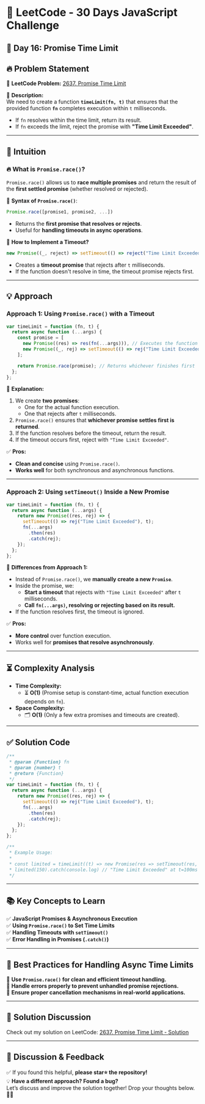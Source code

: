 # 🚀 LeetCode - 30 Days JavaScript Challenge

## 📅 Day 16: Promise Time Limit

## 🔥 Problem Statement

🔗 **LeetCode Problem:** [2637. Promise Time Limit](https://leetcode.com/problems/promise-time-limit/description)

📌 **Description:**  
We need to create a function **`timeLimit(fn, t)`** that ensures that the provided function **`fn`** completes execution within `t` milliseconds.

- If `fn` resolves within the time limit, return its result.
- If `fn` exceeds the limit, reject the promise with **"Time Limit Exceeded"**.

---

## 🧠 Intuition

### 🔥 What is `Promise.race()`?

`Promise.race()` allows us to **race multiple promises** and return the result of the **first settled promise** (whether resolved or rejected).

🔹 **Syntax of `Promise.race()`**:

```javascript
Promise.race([promise1, promise2, ...])
```

- Returns the **first promise that resolves or rejects**.
- Useful for **handling timeouts in async operations**.

🔹 **How to Implement a Timeout?**

```javascript
new Promise((_, reject) => setTimeout(() => reject("Time Limit Exceeded"), t));
```

- Creates a **timeout promise** that rejects after `t` milliseconds.
- If the function doesn't resolve in time, the timeout promise rejects first.

---

## 💡 Approach

### **Approach 1: Using `Promise.race()` with a Timeout**

```javascript
var timeLimit = function (fn, t) {
  return async function (...args) {
    const promise = [
      new Promise((res) => res(fn(...args))), // Executes the function
      new Promise((_, rej) => setTimeout(() => rej("Time Limit Exceeded"), t)), // Timeout error
    ];

    return Promise.race(promise); // Returns whichever finishes first
  };
};
```

📌 **Explanation:**

1. We create **two promises**:
   - One for the actual function execution.
   - One that rejects after `t` milliseconds.
2. `Promise.race()` ensures that **whichever promise settles first is returned**.
3. If the function resolves before the timeout, return the result.
4. If the timeout occurs first, reject with `"Time Limit Exceeded"`.

✅ **Pros:**

- **Clean and concise** using `Promise.race()`.
- **Works well** for both synchronous and asynchronous functions.

---

### **Approach 2: Using `setTimeout()` Inside a New Promise**

```javascript
var timeLimit = function (fn, t) {
  return async function (...args) {
    return new Promise((res, rej) => {
      setTimeout(() => rej("Time Limit Exceeded"), t);
      fn(...args)
        .then(res)
        .catch(rej);
    });
  };
};
```

📌 **Differences from Approach 1:**

- Instead of `Promise.race()`, we **manually create a new `Promise`**.
- Inside the promise, we:
  - **Start a timeout** that rejects with `"Time Limit Exceeded"` after `t` milliseconds.
  - **Call `fn(...args)`, resolving or rejecting based on its result.**
- If the function resolves first, the timeout is ignored.

✅ **Pros:**

- **More control** over function execution.
- Works well for **promises that resolve asynchronously**.

---

## ⏳ Complexity Analysis

- **Time Complexity:**
  - ⏳ **O(1)** (Promise setup is constant-time, actual function execution depends on `fn`).
- **Space Complexity:**
  - 🗂️ **O(1)** (Only a few extra promises and timeouts are created).

---

## ✅ Solution Code

```javascript
/**
 * @param {Function} fn
 * @param {number} t
 * @return {Function}
 */
var timeLimit = function (fn, t) {
  return async function (...args) {
    return new Promise((res, rej) => {
      setTimeout(() => rej("Time Limit Exceeded"), t);
      fn(...args)
        .then(res)
        .catch(rej);
    });
  };
};

/**
 * Example Usage:
 *
 * const limited = timeLimit((t) => new Promise(res => setTimeout(res, t)), 100);
 * limited(150).catch(console.log) // "Time Limit Exceeded" at t=100ms
 */
```

---

## 📚 Key Concepts to Learn

✅ **JavaScript Promises & Asynchronous Execution**  
✅ **Using `Promise.race()` to Set Time Limits**  
✅ **Handling Timeouts with `setTimeout()`**  
✅ **Error Handling in Promises (`.catch()`)**

---

## 🚀 Best Practices for Handling Async Time Limits

🔹 **Use `Promise.race()` for clean and efficient timeout handling.**  
🔹 **Handle errors properly to prevent unhandled promise rejections.**  
🔹 **Ensure proper cancellation mechanisms in real-world applications.**

---

## 🔗 Solution Discussion

Check out my solution on LeetCode: [2637. Promise Time Limit - Solution](https://leetcode.com/problems/promise-time-limit/solutions/6596562/2637leetcode-promise-time-limit-solution-co5t)

---

## 💬 **Discussion & Feedback**

✅ If you found this helpful, **please star⭐ the repository!**  
💡 **Have a different approach? Found a bug?**  
Let’s discuss and improve the solution together! Drop your thoughts below. 🚀🔥
